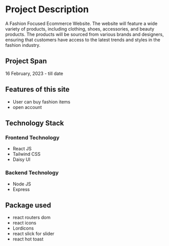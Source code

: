 # Project Description
A Fashion Focused Ecommerce Website. The website will feature a wide variety of products, including clothing, shoes, accessories, and beauty products. The products will be sourced from various brands and designers, ensuring that customers have access to the latest trends and styles in the fashion industry.

## Project Span
16 February, 2023 - till date

## Features of this site

- User can buy fashion items
- open account

## Technology Stack
### Frontend Technology
- React JS
- Tailwind CSS
- Daisy UI

### Backend Technology
- Node JS
- Express

## Package used
- react routers dom
- react icons
- Lordicons
- react slick for slider
- react hot toast

